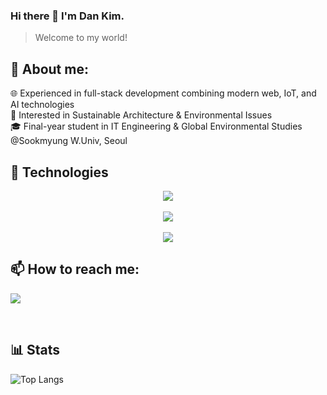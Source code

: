 ### Hi there 👋 I'm Dan Kim.
> Welcome to my world!


## 🚀 About me:
🌐 Experienced in full-stack development combining modern web, IoT, and AI technologies<br>
🌿 Interested in Sustainable Architecture & Environmental Issues<br>
🎓 Final-year student in IT Engineering & Global Environmental Studies @Sookmyung W.Univ, Seoul


## 🔧 Technologies

<p align="center">
  <img src="https://skillicons.dev/icons?i=python,java,javascript,typescript,dart,kotlin" />
  <br><br>
  <img src="https://skillicons.dev/icons?i=spring,react,flutter,mysql,aws,githubactions,arduino" />
  <br><br>
  <img src="https://skillicons.dev/icons?i=idea,pycharm,vscode,ai" />
</p>


## 📫 How to reach me:

<a href="mailto:dankim.developer@gmail.com"><img src="https://img.shields.io/badge/Gmail-D14836?style=for-the-badge&logo=gmail&logoColor=white&style=flat-square&link=mailto:dankim.developer@gmail.com"/></a> 

<br>

## 📊 Stats
![Top Langs](https://github-readme-stats.vercel.app/api/top-langs/?username=dankim-dev&layout=compact&theme=tokyonight&hide=jupyter%20notebook,c%2B%2B,cmake,html,c)



